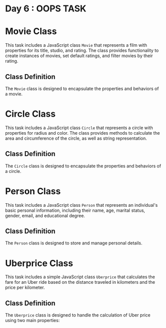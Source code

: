# Day 6 : OOPS TASK
# Movie Class
This task includes a JavaScript class `Movie` that represents a film with properties for its title, studio, and rating. The class provides functionality to create instances of movies, set default ratings, and filter movies by their rating.
## Class Definition
The `Movie` class is designed to encapsulate the properties and behaviors of a movie.

# Circle Class
This task includes a JavaScript class `Circle` that represents a circle with properties for radius and color. The class provides methods to calculate the area and circumference of the circle, as well as string representation.
## Class Definition
The `Circle` class is designed to encapsulate the properties and behaviors of a circle.

# Person Class
This task includes a JavaScript class `Person` that represents an individual's basic personal information, including their name, age, marital status, gender, email, and educational degree.
## Class Definition
The `Person` class is designed to store and manage personal details.

# Uberprice Class
This task includes a simple JavaScript class `Uberprice` that calculates the fare for an Uber ride based on the distance traveled in kilometers and the price per kilometer.
## Class Definition
The `Uberprice` class is designed to handle the calculation of Uber price using two main properties:

